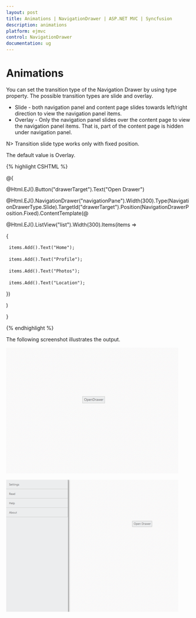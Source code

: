 ```yaml
---
layout: post
title: Animations | NavigationDrawer | ASP.NET MVC | Syncfusion
description: animations
platform: ejmvc
control: NavigationDrawer
documentation: ug
---
```


# Animations

You can set the transition type of the Navigation Drawer by using type property. The possible transition types are slide and overlay.

* Slide - both navigation panel and content page slides towards left/right direction to view the navigation panel items.
* Overlay - Only the navigation panel slides over the content page to view the navigation panel items. That is, part of the content page is hidden under navigation panel.



N> Transition slide type works only with fixed position.

The default value is Overlay.



{% highlight CSHTML %}

@{

@Html.EJ().Button("drawerTarget").Text("Open Drawer")

@Html.EJ().NavigationDrawer("navigationPane").Width(300).Type(NavigationDrawerType.Slide).TargetId("drawerTarget").Position(NavigationDrawerPosition.Fixed).ContentTemplate(@<div>

@Html.EJ().ListView("list").Width(300).Items(items =>

 {

	 items.Add().Text("Home");

	 items.Add().Text("Profile");

	 items.Add().Text("Photos");

	 items.Add().Text("Location");

 })

</div>)

}

<style>

	#drawerTarget 
	{

		top: 200px;

		left: 600px;

		position: absolute;

	}

</style>

<script>

    $("#drawerTarget").click(function () {

        $("#navigationPane").ejNavigationDrawer("open");

    });

</script>    



{% endhighlight %}



The following screenshot illustrates the output.

![](Animations_images/Animations_img2.png)





![](Animations_images/Animations_img3.png)



